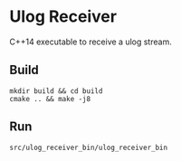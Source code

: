 # Ulog Receiver

C++14 executable to receive a ulog stream.

## Build

```
mkdir build && cd build
cmake .. && make -j8
```

## Run

```
src/ulog_receiver_bin/ulog_receiver_bin
```
